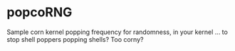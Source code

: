 # popcoRNG
Sample corn kernel popping frequency for randomness, in your kernel ... to stop shell poppers popping shells? Too corny?
